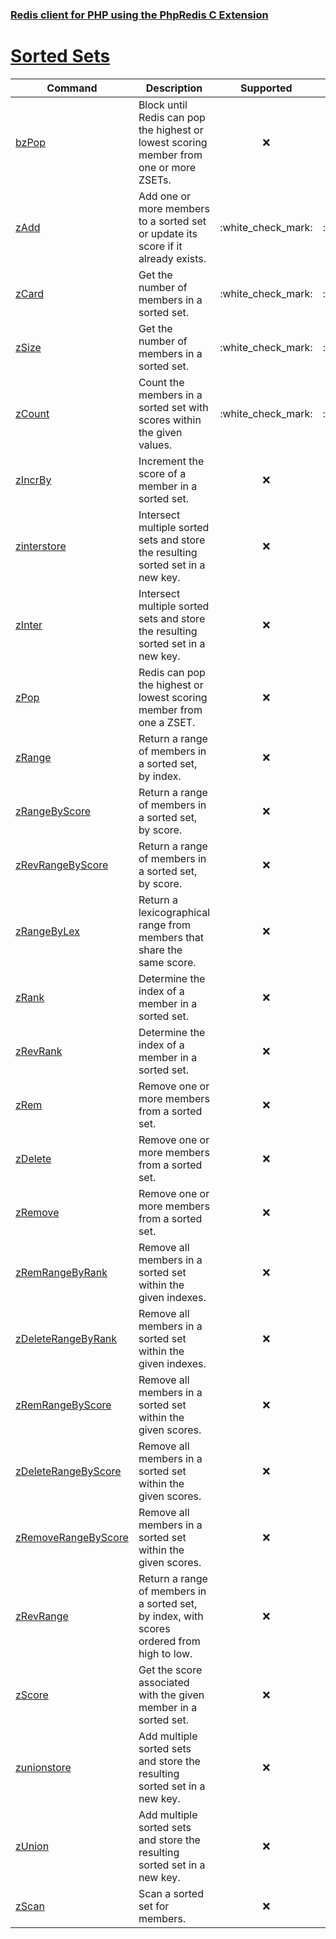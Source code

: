 ### [Redis client for PHP using the PhpRedis C Extension](../README.md)
# [Sorted Sets](docs/sorted-sets.md)

|Command                                    |Description                                                                                |Supported  |Tested     |Class/Trait    |Method             |
|---                                        |---                                                                                        |:-:        |:-:        |---            |---                |
|[bzPop](#bzPop)                            |Block until Redis can pop the highest or lowest scoring member from one or more ZSETs.     |:x:        |:x:        |SortedSets     |bzPop              |
|[zAdd](#zAdd)                              |Add one or more members to a sorted set or update its score if it already exists.          |:white\_check\_mark:        |:white\_check\_mark:        |SortedSets     |zAdd               |
|[zCard](#zCard)                            |Get the number of members in a sorted set.                                                 |:white\_check\_mark:        |:white\_check\_mark:        |SortedSets     |zCard              |
|[zSize](#zSize)                            |Get the number of members in a sorted set.                                                 |:white\_check\_mark:        |:white\_check\_mark:        |SortedSets     |zSize              |
|[zCount](#zCount)                          |Count the members in a sorted set with scores within the given values.                     |:white\_check\_mark:        |:white\_check\_mark:        |SortedSets     |zCount             |
|[zIncrBy](#zIncrBy)                        |Increment the score of a member in a sorted set.                                           |:x:        |:x:        |SortedSets     |zIncrBy            |
|[zinterstore](#zinterstore)                |Intersect multiple sorted sets and store the resulting sorted set in a new key.            |:x:        |:x:        |SortedSets     |zinterstore        |
|[zInter](#zInter)                          |Intersect multiple sorted sets and store the resulting sorted set in a new key.            |:x:        |:x:        |SortedSets     |zInter             |
|[zPop](#zPop)                              |Redis can pop the highest or lowest scoring member from one a ZSET.                        |:x:        |:x:        |SortedSets     |zPop               |
|[zRange](#zRange)                          |Return a range of members in a sorted set, by index.                                       |:x:        |:x:        |SortedSets     |zRange             |
|[zRangeByScore](#zRangeByScore)            |Return a range of members in a sorted set, by score.                                       |:x:        |:x:        |SortedSets     |zRangeByScore      |
|[zRevRangeByScore](#zRevRangeByScore)      |Return a range of members in a sorted set, by score.                                       |:x:        |:x:        |SortedSets     |zRevRangeByScore   |
|[zRangeByLex](#zRangeByLex)                |Return a lexicographical range from members that share the same score.                     |:x:        |:x:        |SortedSets     |zRangeByLex        |
|[zRank](#zRank)                            |Determine the index of a member in a sorted set.                                           |:x:        |:x:        |SortedSets     |zRank              |
|[zRevRank](#zRevRank)                      |Determine the index of a member in a sorted set.                                           |:x:        |:x:        |SortedSets     |zRevRank           |
|[zRem](#zRem)                              |Remove one or more members from a sorted set.                                              |:x:        |:x:        |SortedSets     |zRem               |
|[zDelete](#zDelete)                        |Remove one or more members from a sorted set.                                              |:x:        |:x:        |SortedSets     |zDelete            |
|[zRemove](#zRemove)                        |Remove one or more members from a sorted set.                                              |:x:        |:x:        |SortedSets     |zRemove            |
|[zRemRangeByRank](#zRemRangeByRank)        |Remove all members in a sorted set within the given indexes.                               |:x:        |:x:        |SortedSets     |zRemRangeByRank    |
|[zDeleteRangeByRank](#zDeleteRangeByRank)  |Remove all members in a sorted set within the given indexes.                               |:x:        |:x:        |SortedSets     |zDeleteRangeByRank |
|[zRemRangeByScore](#zRemRangeByScore)      |Remove all members in a sorted set within the given scores.                                |:x:        |:x:        |SortedSets     |zRemRangeByScore   |
|[zDeleteRangeByScore](#zDeleteRangeByScore)|Remove all members in a sorted set within the given scores.                                |:x:        |:x:        |SortedSets     |zDeleteRangeByScore|
|[zRemoveRangeByScore](#zRemoveRangeByScore)|Remove all members in a sorted set within the given scores.                                |:x:        |:x:        |SortedSets     |zRemoveRangeByScore|
|[zRevRange](#zRevRange)                    |Return a range of members in a sorted set, by index, with scores ordered from high to low. |:x:        |:x:        |SortedSets     |zRevRange          |
|[zScore](#zScore)                          |Get the score associated with the given member in a sorted set.                            |:x:        |:x:        |SortedSets     |zScore             |
|[zunionstore](#zunionstore)                |Add multiple sorted sets and store the resulting sorted set in a new key.                  |:x:        |:x:        |SortedSets     |zunionstore        |
|[zUnion](#zUnion)                          |Add multiple sorted sets and store the resulting sorted set in a new key.                  |:x:        |:x:        |SortedSets     |zUnion             |
|[zScan](#zScan)                            |Scan a sorted set for members.                                                             |:x:        |:x:        |SortedSets     |zScan              |
